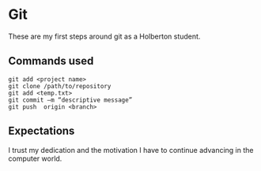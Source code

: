 # Git

These are my first steps around git as a Holberton student.

## Commands used

```
git add <project name>
git clone /path/to/repository 
git add <temp.txt> 
git commit –m “descriptive message”
git push  origin <branch>
```

## Expectations

I trust my dedication and the motivation I have to continue advancing in the computer world.
